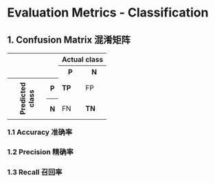 # Evaluation Metrics - Classification



## 1. Confusion Matrix 混淆矩阵


<tbody>
<td>
<table class="wikitable" style="border:none; float:left; margin-top:0;">
<tbody><tr>
<th style="background:none; border:none;" colspan="2" rowspan="2">
</th>
<th colspan="2" style="background:none;">Actual class
</th></tr>
<tr>
<th>P
</th>
<th>N
</th></tr>
<tr>
<th rowspan="2" style="height:6em;"><div style="display: inline-block; -ms-transform: rotate(-90deg); -webkit-transform: rotate(-90deg); transform: rotate(-90deg);;">Predicted<br>class</div>
</th>
<th>P
</th>
<td><b>TP</b>
</td>
<td>FP
</td></tr>
<tr>
<th>N
</th>
<td>FN
</td>
<td><b>TN</b>
</td></tr>
</tbody></table>
</td>
</tbody>






### 1.1 Accuracy 准确率

### 1.2 Precision 精确率

### 1.3 Recall 召回率


